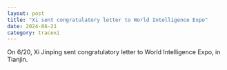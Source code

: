 ```yaml
---
layout: post
title: "Xi sent congratulatory letter to World Intelligence Expo"
date: 2024-06-21
category: tracexi
---
```


On 6/20, Xi Jinping sent congratulatory letter to World Intelligence Expo, in Tianjin.
